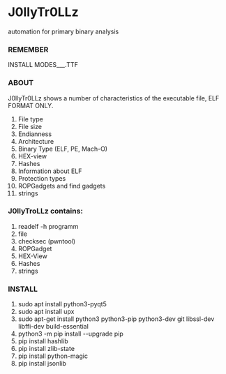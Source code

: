 # J0llyTr0LLz
automation for primary binary analysis

### REMEMBER

INSTALL MODES___.TTF

### ABOUT

J0llyTr0LLz shows a number of characteristics of the executable file, ELF FORMAT ONLY.

1.  File type
2.  File size
3.  Endianness
4.  Architecture
5.  Binary Type (ELF, PE, Mach-O)
6.  HEX-view
7.  Hashes
8.  Information about ELF
9.  Protection types
10. ROPGadgets and find gadgets
11. strings

### J0llyTroLLz contains:

1. readelf -h programm
2. file
3. checksec (pwntool)
4. ROPGadget
5. HEX-View
6. Hashes
7. strings

### INSTALL

1. sudo apt install python3-pyqt5
2. sudo apt install upx
3. sudo apt-get install python3 python3-pip python3-dev git libssl-dev libffi-dev build-essential
4. python3 -m pip install --upgrade pip
5. pip install hashlib
6. pip install zlib-state
7. pip install python-magic
8. pip install jsonlib

